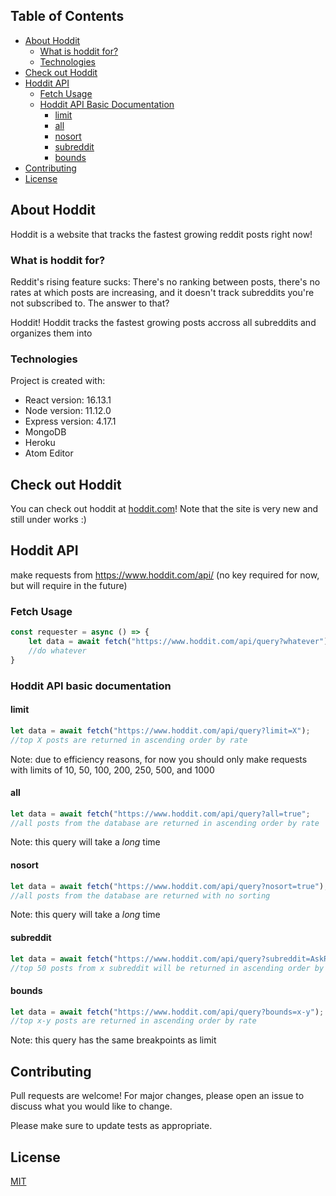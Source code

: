 ## Table of Contents

* [About Hoddit](#about-hoddit)
  * [What is hoddit for?](#what-is-hoddit-for)
  * [Technologies](#technologies)
* [Check out Hoddit](#check-out-hoddit)
* [Hoddit API](#hoddit-api)
  * [Fetch Usage](#fetch-usage)
  * [Hoddit API Basic Documentation](#hoddit-api-basic-documentation)
    * [limit](#limit)
    * [all](#all)
    * [nosort](#nosort)
    * [subreddit](#subreddit)
    * [bounds](#bounds)
* [Contributing](#contributing)
* [License](#license)

## About Hoddit

Hoddit is a website that tracks the fastest growing reddit posts right now!

### What is hoddit for?

Reddit's rising feature sucks: There's no ranking between posts, there's no rates at which posts are increasing, and it doesn't track subreddits you're not subscribed to. The answer to that? 

Hoddit! Hoddit tracks the fastest growing posts accross all subreddits and organizes them into 

### Technologies
Project is created with: 
* React version: 16.13.1
* Node version: 11.12.0
* Express version: 4.17.1
* MongoDB
* Heroku
* Atom Editor

## Check out Hoddit

You can check out hoddit at [hoddit.com](https://www.hoddit.com)! Note that the site is very new and still under works :)

## Hoddit API

make requests from https://www.hoddit.com/api/ (no key required for now, but will require in the future)

### Fetch Usage

```javascript
const requester = async () => {
    let data = await fetch("https://www.hoddit.com/api/query?whatever");
    //do whatever
}
```

### Hoddit API basic documentation

#### limit
```javascript
let data = await fetch("https://www.hoddit.com/api/query?limit=X");
//top X posts are returned in ascending order by rate
```
Note: due to efficiency reasons, for now you should only make requests with limits of 10, 50, 100, 200, 250, 500, and 1000

#### all
```javascript
let data = await fetch("https://www.hoddit.com/api/query?all=true";
//all posts from the database are returned in ascending order by rate
```
Note: this query will take a *long* time

#### nosort

```javascript
let data = await fetch("https://www.hoddit.com/api/query?nosort=true");
//all posts from the database are returned with no sorting 
```
Note: this query will take a *long* time

#### subreddit

```javascript
let data = await fetch("https://www.hoddit.com/api/query?subreddit=AskReddit");
//top 50 posts from x subreddit will be returned in ascending order by rate
```

#### bounds

```javascript
let data = await fetch("https://www.hoddit.com/api/query?bounds=x-y");
//top x-y posts are returned in ascending order by rate
```
Note: this query has the same breakpoints as limit

## Contributing

Pull requests are welcome! For major changes, please open an issue to discuss what you would like to change.

Please make sure to update tests as appropriate.

## License 

[MIT](https://choosealicense.com/licenses/mit/)


